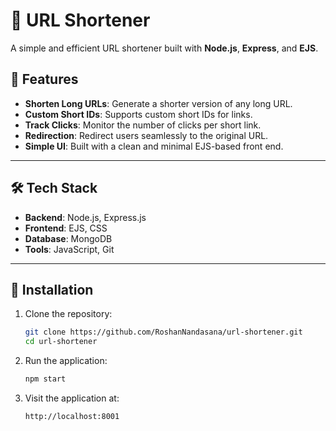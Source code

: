# 🚀 URL Shortener  
A simple and efficient URL shortener built with **Node.js**, **Express**, and **EJS**.


## 📌 Features  
- **Shorten Long URLs**: Generate a shorter version of any long URL.  
- **Custom Short IDs**: Supports custom short IDs for links.  
- **Track Clicks**: Monitor the number of clicks per short link.  
- **Redirection**: Redirect users seamlessly to the original URL.  
- **Simple UI**: Built with a clean and minimal EJS-based front end.  

---

## 🛠️ Tech Stack  
- **Backend**: Node.js, Express.js  
- **Frontend**: EJS, CSS  
- **Database**: MongoDB   
- **Tools**: JavaScript, Git  

---

## 🚀 Installation  

1. Clone the repository:  
   ```bash
   git clone https://github.com/RoshanNandasana/url-shortener.git
   cd url-shortener

2. Run the application:
   ```bash
   npm start

3. Visit the application at:
   ```bash
   http://localhost:8001


